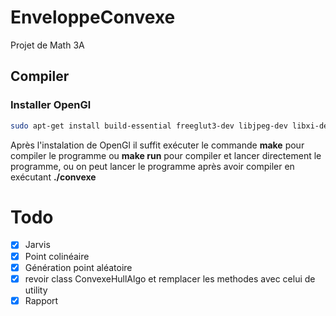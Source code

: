 # EnveloppeConvexe
Projet de Math 3A

## Compiler

### Installer OpenGl
```bash
sudo apt-get install build-essential freeglut3-dev libjpeg-dev libxi-dev libxmu-dev
```

Après l'instalation de OpenGl il suffit exécuter le commande **make** pour compiler le programme ou **make run** pour compiler et lancer directement le programme, ou on peut lancer le programme après avoir compiler en exécutant **./convexe**


# Todo
- [x] Jarvis
- [x] Point colinéaire
- [x] Génération point aléatoire
- [x] revoir class ConvexeHullAlgo et remplacer les methodes avec celui de utility
- [x] Rapport
